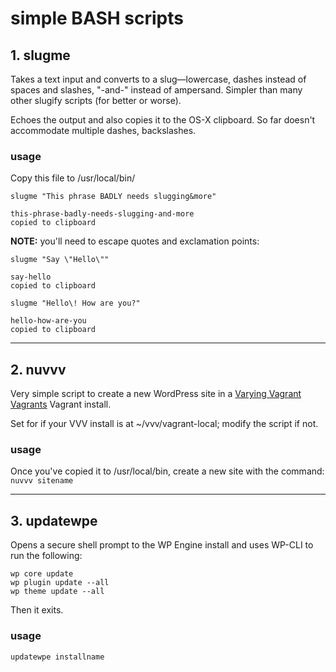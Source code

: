 # simple BASH scripts

## 1. slugme

Takes a text input and converts to a slug&mdash;lowercase, dashes instead of spaces and slashes, "-and-" instead of ampersand. Simpler than many other slugify scripts (for better or worse).  

Echoes the output and also copies it to the OS-X clipboard. So far doesn't accommodate multiple dashes, backslashes.  

### usage

Copy this file to /usr/local/bin/  

`slugme "This phrase BADLY needs slugging&more"`  

	this-phrase-badly-needs-slugging-and-more
	copied to clipboard

**NOTE:**  you'll need to escape quotes and exclamation points:  

`slugme "Say \"Hello\""`

	say-hello
	copied to clipboard
	
`slugme "Hello\! How are you?"`

	hello-how-are-you
	copied to clipboard

---

## 2. nuvvv

Very simple script to create a new WordPress site in a [Varying Vagrant Vagrants](https://github.com/Varying-Vagrant-Vagrants/VVV) Vagrant install.  

Set for if your VVV install is at ~/vvv/vagrant-local; modify the script if not.

### usage 

Once you've copied it to /usr/local/bin, create a new site with the command: `nuvvv sitename`  

---

## 3. updatewpe

Opens a secure shell prompt to the WP Engine install and uses WP-CLI to run the following:  

`wp core update`  
`wp plugin update --all`  
`wp theme update --all`  

Then it exits.  

### usage

`updatewpe installname`  

